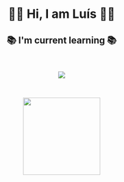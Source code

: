 <h1 align="center">
  <p>🤘🏼 Hi, I am Luís 🤘🏼</p>
</h1>
<h2 align="center">
  <p>📚 I'm current learning 📚</p>
</h2>
<br>
<p align="center">
  <a href="https://skillicons.dev">
    <img src="https://skillicons.dev/icons?i=python,html,css,js" />
  </a>
</p>
<br>
<p align="center">
    <img height="180em" src="https://github-readme-stats.vercel.app/api/top-langs/?username=Lui5-Fernando&layout=compact&langs_count=7&theme=dark"/>
</p>
